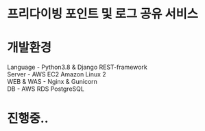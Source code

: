 
# 프리다이빙 포인트 및 로그 공유 서비스

# 개발환경
Language - Python3.8 & Django REST-framework  
Server - AWS EC2 Amazon Linux 2  
WEB & WAS - Nginx & Gunicorn  
DB - AWS RDS PostgreSQL  

# 진행중..
